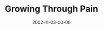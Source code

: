 ---
layout: message
category: message
series: "The Art of Growth"
title: "Growing Through Pain"
date: 2002-11-03-00-00
message_id: 257
audio: "http://s3.amazonaws.com/crossroadsaudiomessages/Growing%20Through%20Pain.mp3"
audio-duration: "35:23"
flag: "N"
---